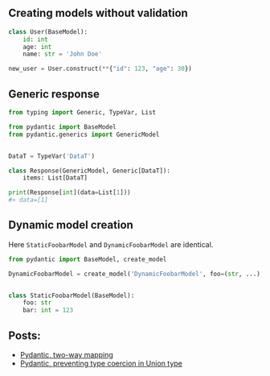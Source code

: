 ## Creating models without validation

```python
class User(BaseModel):
    id: int
    age: int
    name: str = 'John Doe'

new_user = User.construct(**{"id": 123, "age": 30})
```

## Generic response

```python
from typing import Generic, TypeVar, List

from pydantic import BaseModel
from pydantic.generics import GenericModel


DataT = TypeVar('DataT')

class Response(GenericModel, Generic[DataT]):
    items: List[DataT]

print(Response[int](data=List[1]))
#> data=[1]
```
## Dynamic model creation

Here `StaticFoobarModel` and `DynamicFoobarModel` are identical.

```python
from pydantic import BaseModel, create_model

DynamicFoobarModel = create_model('DynamicFoobarModel', foo=(str, ...), bar=123)


class StaticFoobarModel(BaseModel):
    foo: str
    bar: int = 123
```


## Posts:

- [Pydantic, two-way mapping](https://shiriev.ru/pydantic-two-way-mapping/)
- [Pydantic, preventing type coercion in Union type](https://shiriev.ru/pydantic-prevent-type-coercion-in-union/)